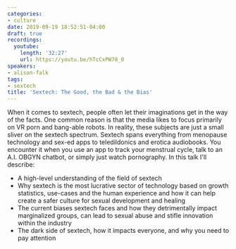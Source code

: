 ```yaml
---
categories:
- culture
date: 2019-09-19 18:52:51-04:00
draft: true
recordings:
  youtube:
    length: '32:27'
    url: https://youtu.be/hTcCxPW78_0
speakers:
- alison-falk
tags:
- sextech
title: 'Sextech: The Good, the Bad & the Bias'
---
```



When it comes to sextech, people often let their imaginations get in the way of the facts. One common reason is that the media likes to focus primarily on VR porn and bang-able robots. In reality, these subjects are just a small sliver on the sextech spectrum. Sextech spans everything from menopause technology and sex-ed apps to teledildonics and erotica audiobooks. You encounter it when you use an app to track your menstrual cycle, talk to an A.I. OBGYN chatbot, or simply just watch pornography. In this talk I'll describe:

* A high-level understanding of the field of sextech
* Why sextech is the most lucrative sector of technology based on growth statistics, use-cases and the human experience and how it can help create a safer culture for sexual development and healing
* The current biases sextech faces and how they detrimentally impact marginalized groups, can lead to sexual abuse and stifle innovation within the industry
* The dark side of sextech, how it impacts everyone, and why you need to pay attention
